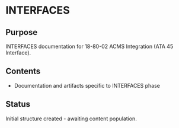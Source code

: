 # INTERFACES

## Purpose
INTERFACES documentation for 18-80-02 ACMS Integration (ATA 45 Interface).

## Contents
- Documentation and artifacts specific to INTERFACES phase

## Status
Initial structure created - awaiting content population.
